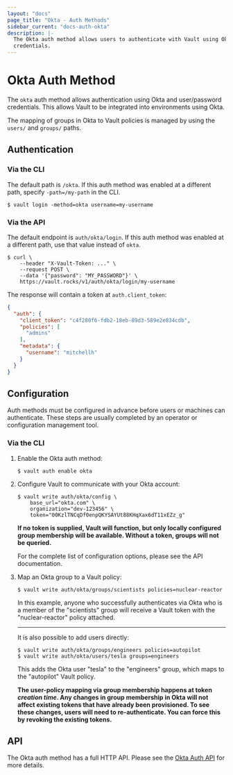 ```yaml
---
layout: "docs"
page_title: "Okta - Auth Methods"
sidebar_current: "docs-auth-okta"
description: |-
  The Okta auth method allows users to authenticate with Vault using Okta
  credentials.
---
```


# Okta Auth Method

The `okta` auth method allows authentication using Okta and user/password
credentials. This allows Vault to be integrated into environments using Okta.

The mapping of groups in Okta to Vault policies is managed by using the
`users/` and `groups/` paths.

## Authentication

### Via the CLI

The default path is `/okta`. If this auth method was enabled at a different
path, specify `-path=/my-path` in the CLI.

```text
$ vault login -method=okta username=my-username
```

### Via the API

The default endpoint is `auth/okta/login`. If this auth method was enabled
at a different path, use that value instead of `okta`.

```shell
$ curl \
    --header "X-Vault-Token: ..." \
    --request POST \
    --data '{"password": "MY_PASSWORD"}' \
    https://vault.rocks/v1/auth/okta/login/my-username
```

The response will contain a token at `auth.client_token`:

```json
{
  "auth": {
    "client_token": "c4f280f6-fdb2-18eb-89d3-589e2e834cdb",
    "policies": [
      "admins"
    ],
    "metadata": {
      "username": "mitchellh"
    }
  }
}
```

## Configuration

Auth methods must be configured in advance before users or machines can
authenticate. These steps are usually completed by an operator or configuration
management tool.

### Via the CLI

1. Enable the Okta auth method:

    ```text
    $ vault auth enable okta
    ```

1. Configure Vault to communicate with your Okta account:

    ```text
    $ vault write auth/okta/config \
        base_url="okta.com" \
        organization="dev-123456" \
        token="00KzlTNCqDf0enpQKYSAYUt88KHqXax6dT11xEZz_g"
    ```

    **If no token is supplied, Vault will function, but only locally configured
    group membership will be available. Without a token, groups will not be
    queried.**

    For the complete list of configuration options, please see the API
    documentation.

1. Map an Okta group to a Vault policy:

    ```text
    $ vault write auth/okta/groups/scientists policies=nuclear-reactor
    ```

    In this example, anyone who successfully authenticates via Okta who is a
    member of the "scientists" group will receive a Vault token with the
    "nuclear-reactor" policy attached.

    ---

    It is also possible to add users directly:

    ```text
    $ vault write auth/okta/groups/engineers policies=autopilot
    $ vault write auth/okta/users/tesla groups=engineers
    ```

    This adds the Okta user "tesla" to the "engineers" group, which maps to
    the "autopilot" Vault policy.

      **The user-policy mapping via group membership happens at token _creation
      time_. Any changes in group membership in Okta will not affect existing
      tokens that have already been provisioned. To see these changes, users
      will need to re-authenticate. You can force this by revoking the
      existing tokens.**

## API

The Okta auth method has a full HTTP API. Please see the
[Okta Auth API](/api/auth/okta/index.html) for more details.
